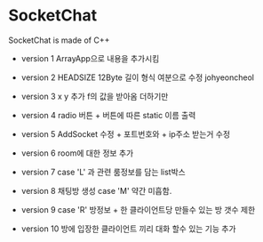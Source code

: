 # SocketChat
SocketChat is made of C++

- version 1
ArrayApp으로 내용을 추가시킴

- version 2
HEADSIZE 12Byte 길이 형식 여분으로 수정
johyeoncheol
- version 3
x y 추가 f의 값을 받아옴 더하기만

- version 4
radio 버튼 + 버튼에 따른 static 이름 출력

- version 5
AddSocket 수정 + 포트번호와 + ip주소 받는거 수정

- version 6
room에 대한 정보 추가

- version 7
case 'L' 과 관련 룸정보를 담는 list박스

- version 8
채팅방 생성 case 'M' 약간 미흡함.

- version 9
case 'R' 방정보 + 한 클라이언트당 만들수 있는 방 갯수 제한

- version 10
방에 입장한 클라이언트 끼리 대화 할수 있는 기능 추가
